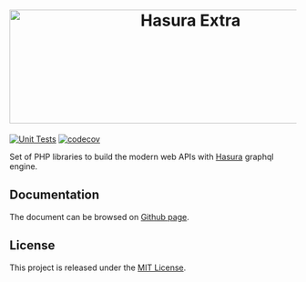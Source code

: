 <h1 align="center"><a href="https://hasura-extra.github.io/"><img width="620px" height="200px" src="https://hasura-extra.github.io/img/logo-text.png" alt="Hasura Extra"></a></h1>

[![Unit Tests](https://github.com/hasura-extra/hasura-extra/actions/workflows/unit_tests.yaml/badge.svg)](https://github.com/hasura-extra/hasura-extra/actions/workflows/unit_tests.yaml)
[![codecov](https://codecov.io/gh/hasura-extra/hasura-extra/branch/main/graph/badge.svg?token=OLMJ4OT46G)](https://codecov.io/gh/hasura-extra/hasura-extra)

Set of PHP libraries to build the modern web APIs with [Hasura](https://hasura.io/) graphql engine.


Documentation
-------------

The document can be browsed on [Github page](https://hasura-extra.github.io/).

License
-------

This project is released under the [MIT License](./LICENSE).